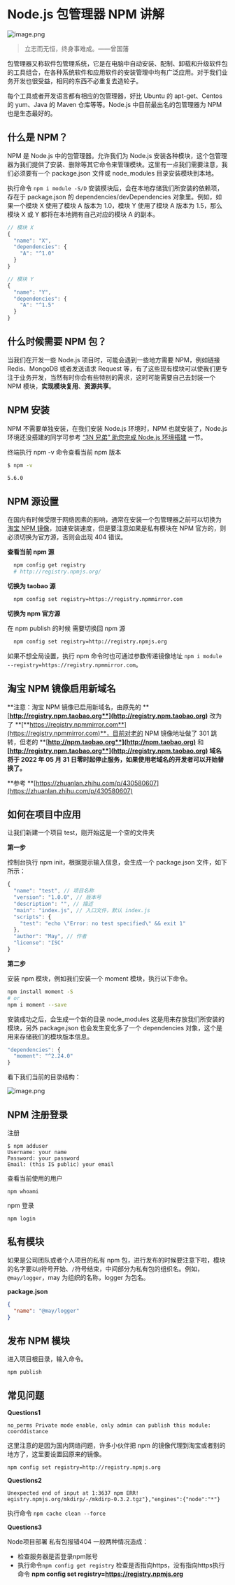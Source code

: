 # Node.js 包管理器 NPM 讲解
![image.png](https://cdn.nlark.com/yuque/0/2021/png/335268/1636549430642-5982bd76-11a9-4a78-8fb9-045f1ced52e0.png#clientId=uc3df68f2-96b3-4&from=paste&height=338&id=u52fcf6e4&margin=%5Bobject%20Object%5D&name=image.png&originHeight=676&originWidth=1496&originalType=binary&ratio=1&size=536586&status=done&style=none&taskId=u4d2a1c63-99c0-4bfe-87c2-d9449082030&width=748)
> 立志而无恒，终身事难成。——曾国藩



包管理器又称软件包管理系统，它是在电脑中自动安装、配制、卸载和升级软件包的工具组合，在各种系统软件和应用软件的安装管理中均有广泛应用。对于我们业务开发也很受益，相同的东西不必重复去造轮子。


每个工具或者开发语言都有相应的包管理器，好比 Ubuntu 的 apt-get、Centos 的 yum、Java 的 Maven 仓库等等。Node.js 中目前最出名的包管理器为 NPM 也是生态最好的。


## 什么是 NPM？


NPM 是 Node.js 中的包管理器。允许我们为 Node.js 安装各种模块，这个包管理器为我们提供了安装、删除等其它命令来管理模块。这里有一点我们需要注意，我们必须要有一个 package.json 文件或 node_modules 目录安装模块到本地。


执行命令 `npm i module -S/D` 安装模块后，会在本地存储我们所安装的依赖项，存在于 package.json 的 dependencies/devDependencies 对象里。例如，如果一个模块 X 使用了模块 A 版本为 1.0，模块 Y 使用了模块 A 版本为 1.5，那么模块 X 或 Y 都将在本地拥有自己对应的模块 A 的副本。


```javascript
// 模块 X
{
  "name": "X",
  "dependencies": {
    "A": "^1.0"
  }
}
```


```javascript
// 模块 Y
{
  "name": "Y",
  "dependencies": {
    "A": "^1.5"
  }
}
```


## 什么时候需要 NPM 包？


当我们在开发一些 Node.js 项目时，可能会遇到一些地方需要 NPM，例如链接 Redis、MongoDB 或者发送请求 Request 等，有了这些现有模块可以使我们更专注于业务开发，当然有时你会有些特别的需求，这时可能需要自己去封装一个 NPM 模块，**实现模块复用**、**资源共享**。


## NPM 安装


NPM 不需要单独安装，在我们安装 Node.js 环境时，NPM 也就安装了，Node.js 环境还没搭建的同学可参考 [“3N 兄弟” 助您完成 Node.js 环境搭建](https://mp.weixin.qq.com/s?__biz=MzIyNDU2NTc5Mw==&amp;mid=2247483848&amp;idx=1&amp;sn=b8af697569177ffa3a5f0a45887d5fa9&amp;chksm=e80c4e86df7bc79031e01d97a86551264af67eed15929eb65eccb8a0a8a3ba4e1e8b804d0699&token=1620880089&lang=zh_CN#rd) 一节。


终端执行 npm -v 命令查看当前 npm 版本


```bash
$ npm -v

5.6.0
```


## NPM 源设置


在国内有时候受限于网络因素的影响，通常在安装一个包管理器之前可以切换为[ 淘宝 NPM 镜像](https://npmmirror.com/)，加速安装速度，但是要注意如果是私有模块在 NPM 官方的，则必须切换为官方源，否则会出现 404 错误。


**查看当前 npm 源**


```bash
  npm config get registry
  # http://registry.npmjs.org/
```


**切换为 taobao 源**


```bash
  npm config set registry=https://registry.npmmirror.com
```


**切换为 npm 官方源**


在 npm publish 的时候 需要切换回 npm 源


```bash
  npm config set registry=http://registry.npmjs.org
```


如果不想全局设置，执行 npm 命令时也可通过参数传递镜像地址 `npm i module --registry=https://registry.npmmirror.com`。
​

## 淘宝 NPM 镜像启用新域名


**注意：淘宝 NPM 镜像已启用新域名，由原先的 **[**http://registry.npm.taobao.org**](http://registry.npm.taobao.org)** 改为了 **[**https://registry.npmmirror.com**](https://registry.npmmirror.com)**，目前对老的 NPM 镜像地址做了 301 跳转，但老的 **[**http://npm.taobao.org**](http://npm.taobao.org)** 和 **[**http://registry.npm.taobao.org**](http://registry.npm.taobao.org)** 域名将于 2022 年 05 月 31  日零时起停止服务，如果使用老域名的开发者可以开始替换了。**
**​**

**参考 **[https://zhuanlan.zhihu.com/p/430580607](https://zhuanlan.zhihu.com/p/430580607)


## 如何在项目中应用


让我们新建一个项目 test，刚开始这是一个空的文件夹


**第一步**


控制台执行 npm init，根据提示输入信息，会生成一个 package.json 文件，如下所示：


```javascript
{
  "name": "test", // 项目名称
  "version": "1.0.0", // 版本号
  "description": "", // 描述
  "main": "index.js", // 入口文件，默认 index.js
  "scripts": {
    "test": "echo \"Error: no test specified\" && exit 1"
  },
  "author": "May", // 作者
  "license": "ISC"
}
```


**第二步**


安装 npm 模块，例如我们安装一个 moment 模块，执行以下命令。


```bash
npm install moment -S
# or 
npm i moment --save
```


安装成功之后，会生成一个新的目录 node_modules 这是用来存放我们所安装的模块，另外 package.json 也会发生变化多了一个 dependencies 对象，这个是用来存储我们的模块版本信息。


```javascript
"dependencies": {
  "moment": "^2.24.0"
}
```


看下我们当前的目录结构：


![image.png](https://cdn.nlark.com/yuque/0/2021/png/335268/1636548657877-1070cea6-1510-4974-8a9d-33f541d47119.png#clientId=ud85f6803-ce4b-4&from=paste&height=363&id=uc1a1f919&margin=%5Bobject%20Object%5D&name=image.png&originHeight=726&originWidth=1948&originalType=binary&ratio=1&size=140833&status=done&style=none&taskId=u3ac7eb42-d889-45d3-a854-9d679bf9434&width=974)


## NPM 注册登录


注册


```
$ npm adduser
Username: your name
Password: your password
Email: (this IS public) your email
```


查看当前使用的用户


```
npm whoami
```


npm 登录


```
npm login
```


## 私有模块


如果是公司团队或者个人项目的私有 npm 包，进行发布的时候要注意下啦，模块的名字要以`@`符号开始、`/`符号结束，中间部分为私有包的组织名。例如，`@may/logger`，may 为组织的名称，logger 为包名。


**package.json**


```json
{
  "name": "@may/logger"
}
```


## 发布 NPM 模块


进入项目根目录，输入命令。


```
npm publish
```


## 常见问题


**Questions1**


```
no_perms Private mode enable, only admin can publish this module: coorddistance
```


这里注意的是因为国内网络问题，许多小伙伴把 npm 的镜像代理到淘宝或者别的地方了，这里要设置回原来的镜像。


```
npm config set registry=http://registry.npmjs.org
```


**Questions2**


```
Unexpected end of input at 1:3637 npm ERR! egistry.npmjs.org/mkdirp/-/mkdirp-0.3.2.tgz"},"engines":{"node":"*"}
```


执行命令 `npm cache clean --force`


**Questions3**


Node项目部署 私有包报错404 一般两种情况造成：


- 检查服务器是否登录npm账号
- 执行命令`npm config get registry` 检查是否指向https，没有指向https执行命令 **npm config set registry=https://registry.npmjs.org**
